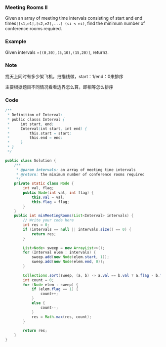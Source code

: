 ### Meeting Rooms II

Given an array of meeting time intervals consisting of start and end times`[[s1,e1],[s2,e2],...] (si < ei)`, find the minimum number of conference rooms required.

### Example

Given intervals =`[(0,30),(5,10),(15,20)]`, return`2`.

### Note

找天上同时有多少架飞机，扫描线做，start：1/end：0来排序

主要根据题目不同情况看看边界怎么算，即相等怎么排序

### Code

```java
/**
 * Definition of Interval:
 * public classs Interval {
 *     int start, end;
 *     Interval(int start, int end) {
 *         this.start = start;
 *         this.end = end;
 *     }
 * }
 */

public class Solution {
    /**
     * @param intervals: an array of meeting time intervals
     * @return: the minimum number of conference rooms required
     */
    private static class Node {
        int val, flag;
        public Node(int val, int flag) {
            this.val = val;
            this.flag = flag;
        }
    }  
    public int minMeetingRooms(List<Interval> intervals) {
        // Write your code here
        int res = 0;
        if (intervals == null || intervals.size() == 0) {
            return res;
        }
        
        List<Node> sweep = new ArrayList<>();
        for (Interval elem : intervals) {
            sweep.add(new Node(elem.start, 1));
            sweep.add(new Node(elem.end, 0));
        }
        
        Collections.sort(sweep, (a, b) -> a.val == b.val ? a.flag - b.flag : a.val - b.val);
        int count = 0;
        for (Node elem : sweep) {
            if (elem.flag == 1) {
                count++;
            }
            else {
                count--;
            }
            res = Math.max(res, count);
        }
        
        return res;
    }
}
```



